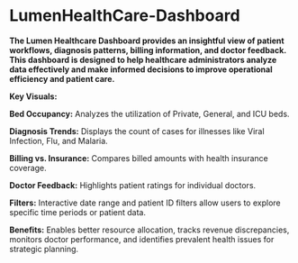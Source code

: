 # LumenHealthCare-Dashboard

**The Lumen Healthcare Dashboard provides an insightful view of patient workflows, diagnosis patterns, billing information, and doctor feedback. This dashboard is designed to help healthcare administrators analyze data effectively and make informed decisions to improve operational efficiency and patient care.**

**Key Visuals:**

   **Bed Occupancy:** Analyzes the utilization of Private, General, and ICU beds.
   
   **Diagnosis Trends:** Displays the count of cases for illnesses like Viral Infection, Flu, and Malaria.

   **Billing vs. Insurance:** Compares billed amounts with health insurance coverage.

   **Doctor Feedback:** Highlights patient ratings for individual doctors.

**Filters:** Interactive date range and patient ID filters allow users to explore specific time periods or patient data.

**Benefits:** Enables better resource allocation, tracks revenue discrepancies, monitors doctor performance, and identifies prevalent health issues for strategic planning.
